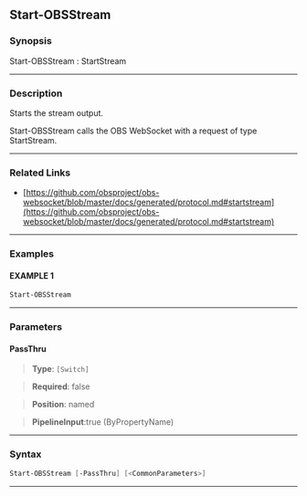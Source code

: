 Start-OBSStream
---------------
### Synopsis
Start-OBSStream : StartStream

---
### Description

Starts the stream output.


Start-OBSStream calls the OBS WebSocket with a request of type StartStream.

---
### Related Links
* [https://github.com/obsproject/obs-websocket/blob/master/docs/generated/protocol.md#startstream](https://github.com/obsproject/obs-websocket/blob/master/docs/generated/protocol.md#startstream)



---
### Examples
#### EXAMPLE 1
```PowerShell
Start-OBSStream
```

---
### Parameters
#### **PassThru**

> **Type**: ```[Switch]```

> **Required**: false

> **Position**: named

> **PipelineInput**:true (ByPropertyName)



---
### Syntax
```PowerShell
Start-OBSStream [-PassThru] [<CommonParameters>]
```
---
